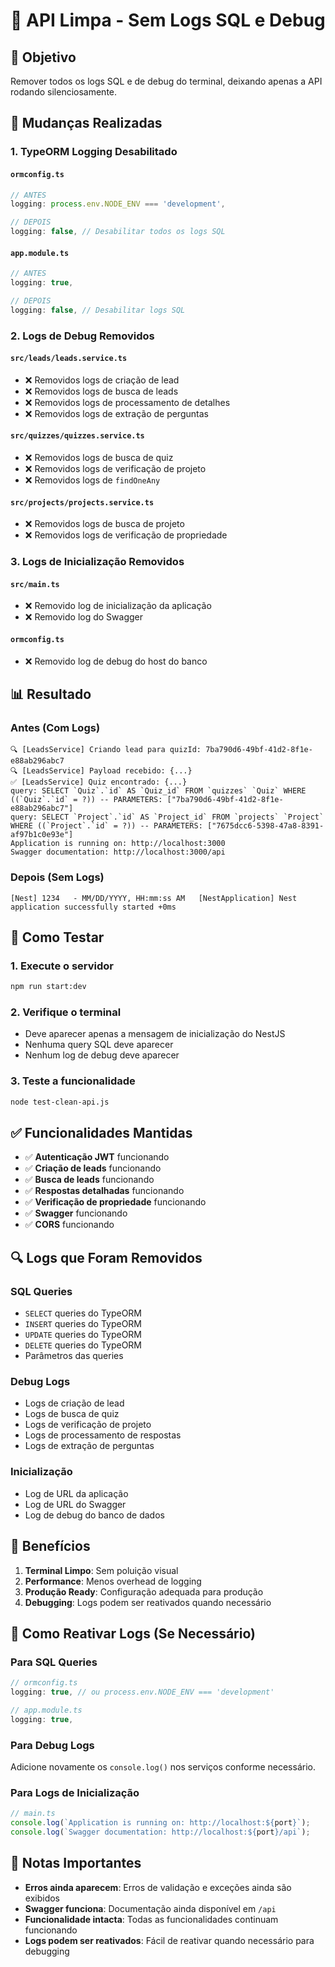 # 🧹 API Limpa - Sem Logs SQL e Debug

## 🎯 Objetivo

Remover todos os logs SQL e de debug do terminal, deixando apenas a API rodando silenciosamente.

## 🔧 Mudanças Realizadas

### 1. **TypeORM Logging Desabilitado**

#### `ormconfig.ts`
```typescript
// ANTES
logging: process.env.NODE_ENV === 'development',

// DEPOIS  
logging: false, // Desabilitar todos os logs SQL
```

#### `app.module.ts`
```typescript
// ANTES
logging: true,

// DEPOIS
logging: false, // Desabilitar logs SQL
```

### 2. **Logs de Debug Removidos**

#### `src/leads/leads.service.ts`
- ❌ Removidos logs de criação de lead
- ❌ Removidos logs de busca de leads
- ❌ Removidos logs de processamento de detalhes
- ❌ Removidos logs de extração de perguntas

#### `src/quizzes/quizzes.service.ts`
- ❌ Removidos logs de busca de quiz
- ❌ Removidos logs de verificação de projeto
- ❌ Removidos logs de `findOneAny`

#### `src/projects/projects.service.ts`
- ❌ Removidos logs de busca de projeto
- ❌ Removidos logs de verificação de propriedade

### 3. **Logs de Inicialização Removidos**

#### `src/main.ts`
- ❌ Removido log de inicialização da aplicação
- ❌ Removido log do Swagger

#### `ormconfig.ts`
- ❌ Removido log de debug do host do banco

## 📊 Resultado

### Antes (Com Logs)
```
🔍 [LeadsService] Criando lead para quizId: 7ba790d6-49bf-41d2-8f1e-e88ab296abc7
🔍 [LeadsService] Payload recebido: {...}
✅ [LeadsService] Quiz encontrado: {...}
query: SELECT `Quiz`.`id` AS `Quiz_id` FROM `quizzes` `Quiz` WHERE ((`Quiz`.`id` = ?)) -- PARAMETERS: ["7ba790d6-49bf-41d2-8f1e-e88ab296abc7"]
query: SELECT `Project`.`id` AS `Project_id` FROM `projects` `Project` WHERE ((`Project`.`id` = ?)) -- PARAMETERS: ["7675dcc6-5398-47a8-8391-af97b1c0e93e"]
Application is running on: http://localhost:3000
Swagger documentation: http://localhost:3000/api
```

### Depois (Sem Logs)
```
[Nest] 1234   - MM/DD/YYYY, HH:mm:ss AM   [NestApplication] Nest application successfully started +0ms
```

## 🧪 Como Testar

### 1. **Execute o servidor**
```bash
npm run start:dev
```

### 2. **Verifique o terminal**
- Deve aparecer apenas a mensagem de inicialização do NestJS
- Nenhuma query SQL deve aparecer
- Nenhum log de debug deve aparecer

### 3. **Teste a funcionalidade**
```bash
node test-clean-api.js
```

## ✅ Funcionalidades Mantidas

- ✅ **Autenticação JWT** funcionando
- ✅ **Criação de leads** funcionando
- ✅ **Busca de leads** funcionando
- ✅ **Respostas detalhadas** funcionando
- ✅ **Verificação de propriedade** funcionando
- ✅ **Swagger** funcionando
- ✅ **CORS** funcionando

## 🔍 Logs que Foram Removidos

### SQL Queries
- `SELECT` queries do TypeORM
- `INSERT` queries do TypeORM
- `UPDATE` queries do TypeORM
- `DELETE` queries do TypeORM
- Parâmetros das queries

### Debug Logs
- Logs de criação de lead
- Logs de busca de quiz
- Logs de verificação de projeto
- Logs de processamento de respostas
- Logs de extração de perguntas

### Inicialização
- Log de URL da aplicação
- Log de URL do Swagger
- Log de debug do banco de dados

## 🚀 Benefícios

1. **Terminal Limpo**: Sem poluição visual
2. **Performance**: Menos overhead de logging
3. **Produção Ready**: Configuração adequada para produção
4. **Debugging**: Logs podem ser reativados quando necessário

## 🔧 Como Reativar Logs (Se Necessário)

### Para SQL Queries
```typescript
// ormconfig.ts
logging: true, // ou process.env.NODE_ENV === 'development'

// app.module.ts  
logging: true,
```

### Para Debug Logs
Adicione novamente os `console.log()` nos serviços conforme necessário.

### Para Logs de Inicialização
```typescript
// main.ts
console.log(`Application is running on: http://localhost:${port}`);
console.log(`Swagger documentation: http://localhost:${port}/api`);
```

## 📝 Notas Importantes

- **Erros ainda aparecem**: Erros de validação e exceções ainda são exibidos
- **Swagger funciona**: Documentação ainda disponível em `/api`
- **Funcionalidade intacta**: Todas as funcionalidades continuam funcionando
- **Logs podem ser reativados**: Fácil de reativar quando necessário para debugging 